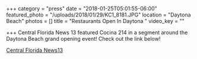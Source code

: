 +++
category = "press"
date = "2018-01-25T05:01:55-06:00"
featured_photo = "/uploads/2018/01/29/KC1_8181.JPG"
location = "Daytona Beach"
photos = []
title = "Restaurants Open In Daytona "
video_key = ""

+++
Central Florida News 13 featured Cocina 214 in a segment around the Daytona Beach grand opening event! Check out the link below!

[Central Florida News13 ](https://www.dropbox.com/sh/iwul7d8xpsw8f7z/AACgEA4lKW5-bbMciWdLEdx4a?dl=0&preview=CFNEWS13_01-25-2018_19.37.43.mp4)